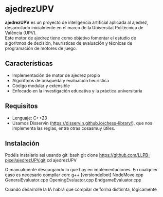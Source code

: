 # ajedrezUPV

**ajedrezUPV** es un proyecto de inteligencia artificial aplicada al ajedrez, desarrollado inicialmente en el marco de la Universitat Politècnica de València (UPV).  
Este motor de ajedrez tiene como objetivo fomentar el estudio de algoritmos de decisión, heurísticas de evaluación y técnicas de programación de motores de juego.

## Características

- Implementación de motor de ajedrez propio
- Algoritmos de búsqueda y evaluación heurística
- Código modular y extensible
- Enfocado en la investigación educativa y la práctica universitaria

## Requisitos

- Lenguaje: C++23
- Usamos Disservin (https://disservin.github.io/chess-library/), que nos implementa las reglas, entre otras cosasmuy útiles.

## Instalación
Podéis instalarlo así usando git:
bash
git clone https://github.com/LLPB-pixel/ajedrezUPV.git
cd ajedrezUPV

O manualmente descargando lo que hay en implementaciones.
En cualquier caso es necesario compilar con:
g++ [versiondelbot] NodeMove.cpp GeneralEvaluator.cpp OpeningEvaluator.cpp EndgameEvaluator.cpp 

Cuando desarrolle la IA habrá que compilar de forma distinnta, lógicamente
